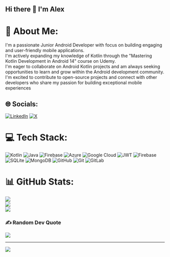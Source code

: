 ## Hi there 👋 I'm Alex

# 💫 About Me:
I'm a passionate Junior Android Developer with  focus on building engaging and user-friendly mobile applications.<br>I'm actively expanding my knowledge of Kotlin through the "Mastering Kotlin Development in Android 14" course on Udemy.<br>I'm eager to collaborate on Android Kotlin projects and am always seeking opportunities to learn and grow within the Android development community.<br>I'm excited to contribute to open-source projects and connect with other developers who share my passion for building exceptional mobile experiences <br>


## 🌐 Socials:
[![LinkedIn](https://img.shields.io/badge/LinkedIn-%230077B5.svg?logo=linkedin&logoColor=white)](https://linkedin.com/in/www.linkedin.com/in/alex-m-624484172) [![X](https://img.shields.io/badge/X-black.svg?logo=X&logoColor=white)](https://x.com/https://x.com/Alex_AndroidDev) 

# 💻 Tech Stack:
![Kotlin](https://img.shields.io/badge/kotlin-%237F52FF.svg?style=for-the-badge&logo=kotlin&logoColor=white) ![Java](https://img.shields.io/badge/java-%23ED8B00.svg?style=for-the-badge&logo=openjdk&logoColor=white) ![Firebase](https://img.shields.io/badge/firebase-%23039BE5.svg?style=for-the-badge&logo=firebase) ![Azure](https://img.shields.io/badge/azure-%230072C6.svg?style=for-the-badge&logo=microsoftazure&logoColor=white) ![Google Cloud](https://img.shields.io/badge/GoogleCloud-%234285F4.svg?style=for-the-badge&logo=google-cloud&logoColor=white) ![JWT](https://img.shields.io/badge/JWT-black?style=for-the-badge&logo=JSON%20web%20tokens) ![Firebase](https://img.shields.io/badge/firebase-a08021?style=for-the-badge&logo=firebase&logoColor=ffcd34) ![SQLite](https://img.shields.io/badge/sqlite-%2307405e.svg?style=for-the-badge&logo=sqlite&logoColor=white) ![MongoDB](https://img.shields.io/badge/MongoDB-%234ea94b.svg?style=for-the-badge&logo=mongodb&logoColor=white) ![GitHub](https://img.shields.io/badge/github-%23121011.svg?style=for-the-badge&logo=github&logoColor=white) ![Git](https://img.shields.io/badge/git-%23F05033.svg?style=for-the-badge&logo=git&logoColor=white) ![GitLab](https://img.shields.io/badge/gitlab-%23181717.svg?style=for-the-badge&logo=gitlab&logoColor=white)
# 📊 GitHub Stats:
![](https://github-readme-stats.vercel.app/api?username=AlexMoyo98&theme=dark&hide_border=false&include_all_commits=false&count_private=true)<br/>
![](https://github-readme-streak-stats.herokuapp.com/?user=AlexMoyo98&theme=dark&hide_border=false)<br/>
![](https://github-readme-stats.vercel.app/api/top-langs/?username=AlexMoyo98&theme=dark&hide_border=false&include_all_commits=false&count_private=true&layout=compact)

### ✍️ Random Dev Quote
![](https://quotes-github-readme.vercel.app/api?type=horizontal&theme=radical)

---
[![](https://visitcount.itsvg.in/api?id=AlexMoyo98&icon=0&color=0)](https://visitcount.itsvg.in)

<!-- Proudly created with GPRM ( https://gprm.itsvg.in ) -->
